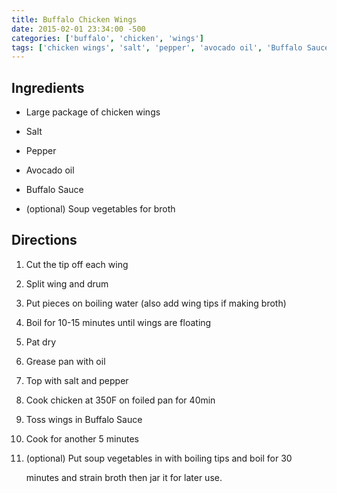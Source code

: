 ```yaml
---
title: Buffalo Chicken Wings
date: 2015-02-01 23:34:00 -500
categories: ['buffalo', 'chicken', 'wings']
tags: ['chicken wings', 'salt', 'pepper', 'avocado oil', 'Buffalo Sauce', 'soup vegetables', 'cut', 'split', 'boil', 'pat dry', 'grease', 'top with', 'cook', 'toss', 'put', 'boil', 'strain', 'jar']
---
```


## Ingredients



-   Large package of chicken wings

-   Salt

-   Pepper

-   Avocado oil

-   Buffalo Sauce

-   (optional) Soup vegetables for broth



## Directions



1.  Cut the tip off each wing

2.  Split wing and drum

3.  Put pieces on boiling water (also add wing tips if making broth)

4.  Boil for 10-15 minutes until wings are floating

5.  Pat dry

6.  Grease pan with oil

7.  Top with salt and pepper

8.  Cook chicken at 350F on foiled pan for 40min

9.  Toss wings in Buffalo Sauce

10. Cook for another 5 minutes

11. (optional) Put soup vegetables in with boiling tips and boil for 30

    minutes and strain broth then jar it for later use.

